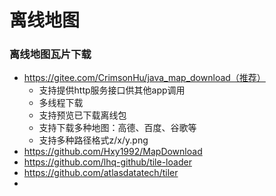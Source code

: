 # 离线地图
### 离线地图瓦片下载
- https://gitee.com/CrimsonHu/java_map_download（推荐）
    - 支持提供http服务接口供其他app调用
    - 多线程下载
    - 支持预览已下载离线包
    - 支持下载多种地图：高德、百度、谷歌等
    - 支持多种路径格式z/x/y.png
- https://github.com/Hxy1992/MapDownload
- https://github.com/lhq-github/tile-loader
- https://github.com/atlasdatatech/tiler
-